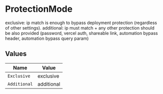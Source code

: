 # ProtectionMode

exclusive: ip match is enough to bypass deployment protection (regardless of other settings). additional: ip must match + any other protection should be also provided (password, vercel auth, shareable link, automation bypass header, automation bypass query param)


## Values

| Name         | Value        |
| ------------ | ------------ |
| `Exclusive`  | exclusive    |
| `Additional` | additional   |